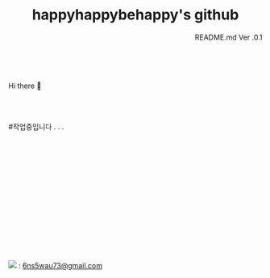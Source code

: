 



<h1 div align="center">happyhappybehappy's github </div></h1>
<div align="right"> README.md Ver .0.1</div>

<br><br><br>
<div align="center>개발자 지망생 이찬민입니다.</div>

            
### Hi there 👋


<br><br>

#작업중입니다 . . .<br><br><br><br><br><br><br><br><br><br><br><br><br><br><br><br>
<img src="https://img.shields.io/badge/Gmail-FF0000?style=flat-square&logo=gmail&logoColor=white"/> : 6ns5wau73@gmail.com



